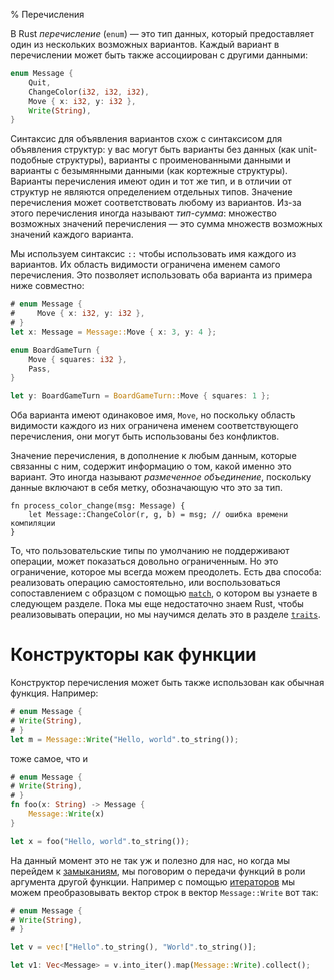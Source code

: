 % Перечисления

В Rust *перечисление* (`enum`) — это тип данных, который предоставляет один из
нескольких возможных вариантов. Каждый вариант в перечислении может быть также
ассоциирован с другими данными:

```rust
enum Message {
    Quit,
    ChangeColor(i32, i32, i32),
    Move { x: i32, y: i32 },
    Write(String),
}
```

Синтаксис для объявления вариантов схож с синтаксисом для объявления структур:
у вас могут быть варианты без данных (как unit-подобные структуры), варианты с
проименованными данными и варианты с безымянными данными (как кортежные
структуры). Варианты перечисления имеют один и тот же тип, и в отличии от
структур не являются определением отдельных типов. Значение перечисления может
соответствовать любому из вариантов. Из-за этого перечисления иногда называют
*тип-сумма*: множество возможных значений перечисления — это сумма множеств
возможных значений каждого варианта.

Мы используем синтаксис `::` чтобы использовать имя каждого из вариантов. Их
область видимости ограничена именем самого перечисления. Это позволяет
использовать оба варианта из примера ниже совместно:

```rust
# enum Message {
#     Move { x: i32, y: i32 },
# }
let x: Message = Message::Move { x: 3, y: 4 };

enum BoardGameTurn {
    Move { squares: i32 },
    Pass,
}

let y: BoardGameTurn = BoardGameTurn::Move { squares: 1 };
```

Оба варианта имеют одинаковое имя, `Move`, но поскольку область видимости
каждого из них ограничена именем соответствующего перечисления, они могут быть
использованы без конфликтов.

Значение перечисления, в дополнение к любым данным, которые связанны с ним,
содержит информацию о том, какой именно это вариант. Это иногда называют
*размеченное объединение*, поскольку данные включают в себя метку, обозначающую
что это за тип.

```rust,ignore
fn process_color_change(msg: Message) {
    let Message::ChangeColor(r, g, b) = msg; // ошибка времени компиляции
}
```

То, что пользовательские типы по умолчанию не поддерживают операции, может
показаться довольно ограниченным. Но это ограничение, которое мы всегда можем
преодолеть. Есть два способа: реализовать операцию самостоятельно, или
воспользоваться сопоставлением с образцом с помощью [`match`][match], о котором
вы узнаете в следующем разделе. Пока мы еще недостаточно знаем Rust, чтобы
реализовывать операции, но мы научимся делать это в разделе [`traits`][traits].

[match]: match.html
[traits]: traits.html

# Конструкторы как функции

Конструктор перечисления может быть также использован как обычная функция.
Например:
```rust
# enum Message {
# Write(String),
# }
let m = Message::Write("Hello, world".to_string());
```

тоже самое, что и

```rust
# enum Message {
# Write(String),
# }
fn foo(x: String) -> Message {
    Message::Write(x)
}

let x = foo("Hello, world".to_string());
```

На данный момент это не так уж и полезно для нас, но когда мы перейдем к
[замыканиям][closures], мы поговорим о передачи функций в роли аргумента другой
функции. Например с помощью [итераторов][iterators] мы можем преобразовывать
вектор строк в вектор `Message::Write` вот так:

```rust
# enum Message {
# Write(String),
# }

let v = vec!["Hello".to_string(), "World".to_string()];

let v1: Vec<Message> = v.into_iter().map(Message::Write).collect();
```

[closures]: closures.html
[iterators]: iterators.html
